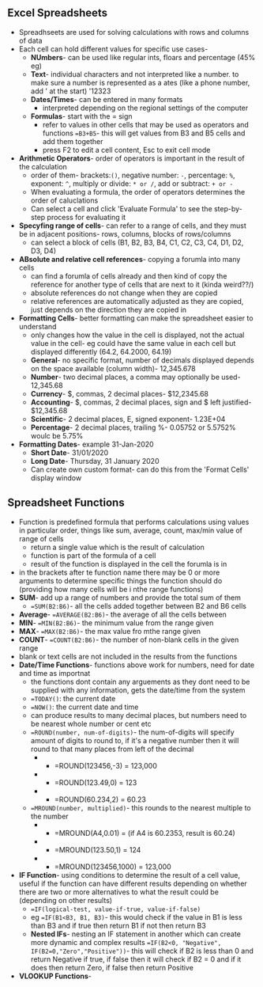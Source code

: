 ## Excel Spreadsheets
- Spreadhseets are used for solving calculations with rows and columns of data
- Each cell can hold different values for specific use cases-
	- **NUmbers**- can be used like regular ints, floars and percentage (45% eg)
	- **Text**- individual characters and not interpreted like a number. to make sure a number is represented as a ates (like a phone number, add ' at the start) '12323
	- **Dates/Times**- can be entered in many formats
		- interpreted depending on the regional settings of the computer
	- **Formulas**- start with the = sign
		- refer to values in other cells that may be used as operators and functions `=B3+B5`- this will get values from B3 and B5 cells and add them together
		- press F2 to edit a cell content, Esc to exit cell mode
- **Arithmetic Operators**- order of operators is important in the result of the calculation
	- order of them- brackets:`()`, negative number: `-`, percentage:  `%`, exponent:  `^`, multiply or divide: `* or /`, add or subtract: `+ or -`
	- When evaluating a formula, the order of operators determines the order of caluclations
	- Can select a cell and click 'Evaluate Formula' to see the step-by-step process for evaluating it
- **Specyfing range of cells**- can refer to a range of cells, and they must be in adjacent positions- rows, columns, blocks of rows/columns
	- can select a block of cells (B1, B2, B3, B4, C1, C2, C3, C4, D1, D2, D3, D4)
- **ABsolute and relative cell references**- copying a forumla into many cells
	- can find a forumla of cells already and then kind of copy the reference for another type of cells that are next to it (kinda weird??/)
	- absolute references do not change when they are copied
	- relative references are automatically adjusted as they are copied, just depends on the direction they are copied in
- **Formatting Cells**- better formatting can make the spreadsheet easier to understand
	- only changes how the value in the cell is displayed, not the actual value in the cell- eg could have the same value in each cell but displayed differently (64.2, 64.2000, 64.19)
	- **General**- no specific format, number of decimals displayed depends on the space available (column width)- 12,345.678
	- **Number**- two decimal places, a comma may optionally be used- 12,345.68
	- **Currency**- $, commas, 2 decimal places- $12,2345.68
	- **Accounting**- $, commas, 2 decimal places, sign and $ left justified- $12,345.68
	- **Scientific**- 2 decimal places, E, signed exponent- 1.23E+04
	- **Percentage**- 2 decimal places, trailing %- 0.05752 or 5.5752% woulc be 5.75%
- **Formatting Dates**- example 31-Jan-2020
	- **Short Date**- 31/01/2020
	- **Long Date**- Thursday, 31 January 2020
	- Can create own custom format- can do this from the 'Format Cells' display window
## Spreadsheet Functions
- Function is predefined formula that performs calculations using values in particular order, things like sum, average, count, max/min value of range of cells
	- return a single value which is the result of calculation
	- function is part of the formula of a cell
	- result of the function is displayed in the cell the forumla is in
- in the brackets after te function name there may be 0 or more arguments to determine specific things the function should do (providing how many cells will be i nthe range functions)
- **SUM**- add up a range of numbers and provide the total sum of them
	- `=SUM(B2:B6)`- all the cells added together between B2 and B6 cells
- **Average**- `=AVERAGE(B2:B6)`- the average of all the cells between
- **MIN**- `=MIN(B2:B6)`- the minimum value from the range given
- **MAX**- `=MAX(B2:B6)`- the max value fro mthe range given
- **COUNT**- `=COUNT(B2:B6)`- the number of non-blank cells in the given range
- blank or text cells are not included in the results from the functions
- **Date/Time Functions**- functions above work for numbers, need for date and time as importnat
	- the functions dont contain any arguements as they dont need to be supplied with any information, gets the date/time from the system
	- `=TODAY()`: the current date
	- `=NOW()`: the current date and time
	- can produce results to many decimal places, but numbers need to be nearest whole number or cent etc
	- `=ROUND(number, num-of-digits)`- the num-of-digits will specify amount of digits to round to, if it's a negative number then it will round to that many places from left of the decimal
		- - =ROUND(123456,-3) = 123,000
		- - =ROUND(123.49,0) = 123
		- - =ROUND(60.234,2) = 60.23
	- `=MROUND(number, multiplied)`- this rounds to the nearest multiple to the number
		- - =MROUND(A4,0.01) = (if A4 is 60.2353, result is 60.24)
		- - =MROUND(123.50,1) = 124
		- - =MROUND(123456,1000) = 123,000
- **IF Function**- using conditions to determine the result of a cell value, useful if the function can have different results depending on whether there are two or more alternatives to what the result could be (depending on other results)
	- `=IF(logical-test, value-if-true, value-if-false)`
	- eg `=IF(B1<B3, B1, B3)`- this would check if the value in B1 is less than B3 and if true then return B1 if not then return B3
	- **Nested IFs**- nesting an IF statement in another which can create more dynamic and complex results `=IF(B2<0, "Negative", IF(B2=0,"Zero","Positive"))`- this will check if B2 is less than 0 and return Negative if true, if false then it will check if B2 = 0 and if it does then return Zero, if false then return Positive
- **VLOOKUP Functions**- 